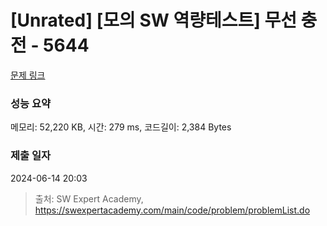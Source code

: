 # [Unrated] [모의 SW 역량테스트] 무선 충전 - 5644 

[문제 링크](https://swexpertacademy.com/main/code/problem/problemDetail.do?contestProbId=AWXRDL1aeugDFAUo) 

### 성능 요약

메모리: 52,220 KB, 시간: 279 ms, 코드길이: 2,384 Bytes

### 제출 일자

2024-06-14 20:03



> 출처: SW Expert Academy, https://swexpertacademy.com/main/code/problem/problemList.do